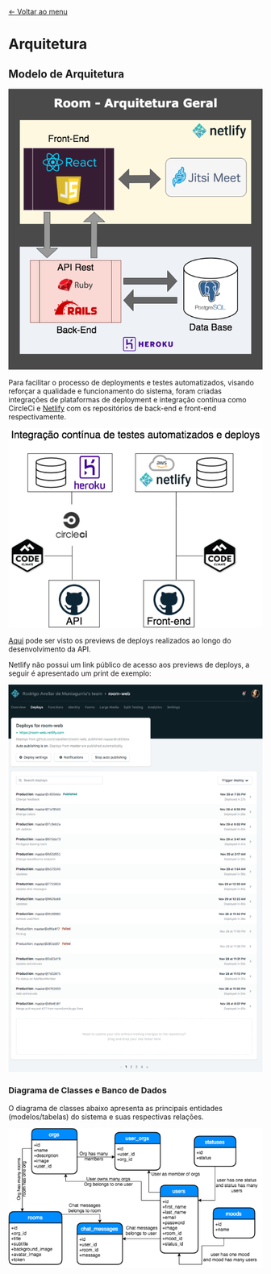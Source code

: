 [<- Voltar ao menu](README.md#artefatos-do-projeto)

# Arquitetura

## Modelo de Arquitetura

![Arquitetura da Solução](.gitbook/assets/visao_geral_do_sistema.png)

Para facilitar o processo de deployments e testes automatizados, visando
reforçar a qualidade e funcionamento do sistema, foram criadas integrações de plataformas de deployment e integração contínua como CircleCi
e [Netlify](https://www.netlify.com/) com os repositórios de back-end e
front-end respectivamente.

![Integração contínua](.gitbook/assets/integracao_continua.png)

[Aqui](https://circleci.com/gh/roavellarm/room-api) pode ser visto os previews de deploys realizados ao longo do desenvolvimento da API.

Netlify não possui um link público de acesso aos previews de deploys, a
seguir é apresentado um print de exemplo:

![Netlify deployment preview](.gitbook/assets/netlify_deployment_preview.png)

<!-- Explicar as abstrações das camadas \(ou seja, cada camada e "explodir"\)

![](.gitbook/assets/image%20%281%29.png)

## Visão Lógica
TODO -->

### Diagrama de Classes e Banco de Dados

O diagrama de classes abaixo apresenta as principais entidades (modelos/tabelas) 
do sistema e suas respectivas relações.

![Diagrama de classes](.gitbook/assets/diagrama_er.png)

